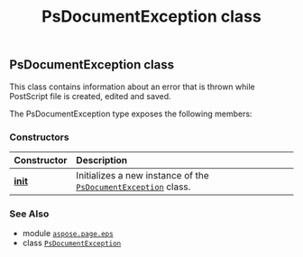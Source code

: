 ﻿---
title: PsDocumentException class
second_title: Aspose.Page for Python via .NET API References
description: 
type: docs
weight: 70
url: /python-net/aspose.page.eps/psdocumentexception/
is_root: false
---

## PsDocumentException class

This class contains information about an error that is
thrown while PostScript file is created, edited and saved.



The PsDocumentException type exposes the following members:

### Constructors
| Constructor | Description |
| :- | :- |
| [__init__](/page/python-net/aspose.page.eps/psdocumentexception/__init__/#str) | Initializes a new instance of the [`PsDocumentException`](/page/python-net/aspose.page.eps/psdocumentexception) class. |



### See Also
* module [`aspose.page.eps`](..)
* class [`PsDocumentException`](/page/python-net/aspose.page.eps/psdocumentexception)
